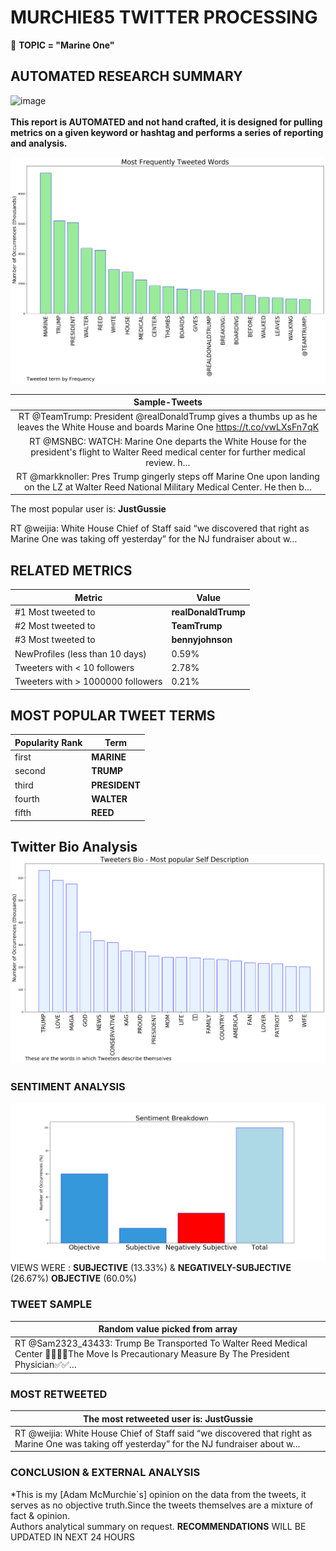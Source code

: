 # MURCHIE85 TWITTER PROCESSING 
&#x1F34E; **TOPIC = "Marine One"**

## AUTOMATED RESEARCH SUMMARY

![image](https://marketingplatform.google.com/about/static/images/gmp/analytics-smb-benefit.jpg)
<br></br>
<b> This report is AUTOMATED and not hand crafted, it is designed for pulling metrics on a given keyword or hashtag and performs a series of reporting and analysis.</b>



![image](TWEETS.png)



|                **Sample-Tweets**        |
| :-------------: |
| RT @TeamTrump: President @realDonaldTrump gives a thumbs up as he leaves the White House and boards Marine One https://t.co/vwLXsFn7qK |
| RT @MSNBC: WATCH: Marine One departs the White House for the president's flight to Walter Reed medical center for further medical review. h… |
| RT @markknoller: Pres Trump gingerly steps off Marine One upon landing on the LZ at Walter Reed National Military Medical Center. He then b… |

The most popular user is: **JustGussie**
<div class="alert alert-block alert-danger"> RT @weijia: White House Chief of Staff said “we discovered that right as Marine One was taking off yesterday” for the NJ fundraiser about w…</div>

## RELATED METRICS<br>
| Metric | Value |
| ------------- | ------------- |
| #1 Most tweeted to  | **realDonaldTrump** |
| #2 Most tweeted to  | **TeamTrump** |
| #3 Most tweeted to  | **bennyjohnson** |
| NewProfiles (less than 10 days) | 0.59%  |
| Tweeters with < 10 followers  | 2.78%|
| Tweeters with > 1000000 followers  | 0.21%  |



## MOST POPULAR TWEET TERMS 


| Popularity Rank  | Term |
| ------------- | ------------- |
| first  | **MARINE**  |
| second  | **TRUMP**  |
| third  | **PRESIDENT** |
| fourth  | **WALTER**  |
| fifth  | **REED**  |


## Twitter Bio Analysis![image](BIO.png)
### SENTIMENT ANALYSIS
![image](sentiment.png)
VIEWS WERE : **SUBJECTIVE**  (13.33%) & **NEGATIVELY-SUBJECTIVE** (26.67%) **OBJECTIVE** (60.0%)

### TWEET SAMPLE 
| Random value picked from array |
| ------------- |
|RT @Sam2323_43433: Trump Be Transported To Walter Reed Medical Center 🙏🙏🙏🙏The Move Is Precautionary Measure By The President Physician✅✅… |

### MOST RETWEETED 

| The most retweeted user is: **JustGussie**  |
| ------------- |
| RT @weijia: White House Chief of Staff said “we discovered that right as Marine One was taking off yesterday” for the NJ fundraiser about w… |

### CONCLUSION & EXTERNAL ANALYSIS

*This is my [Adam McMurchie`s] opinion on the data from the tweets, it serves as no objective truth.Since the tweets themselves are a mixture of fact & opinion.<br>
Authors analytical summary on request.
**RECOMMENDATIONS** WILL BE UPDATED IN NEXT  24 HOURS <br>